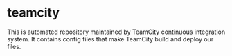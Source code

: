 # teamcity

This is automated repository maintained by TeamCity continuous integration system. It contains config files that make TeamCity build and deploy our files.
